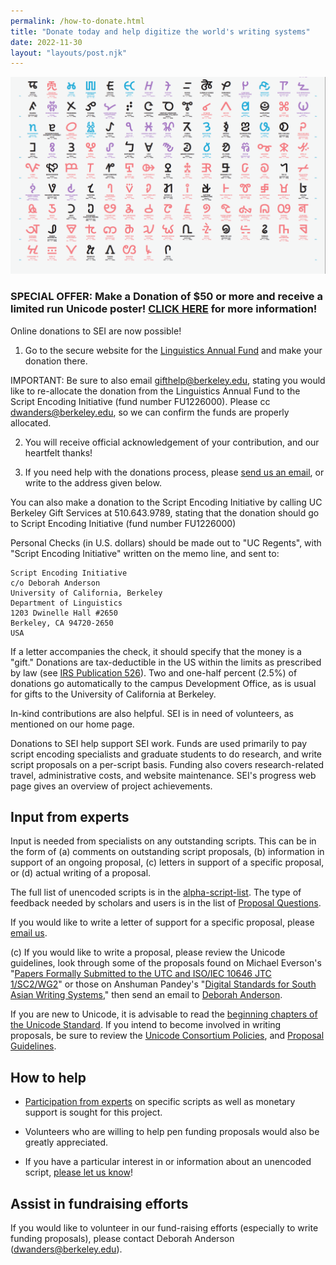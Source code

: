 ```yaml
---
permalink: /how-to-donate.html
title: "Donate today and help digitize the world's writing systems"
date: 2022-11-30
layout: "layouts/post.njk"
---
```


![Unicode 14 posters](static/img/anrt-poster.png)

### **SPECIAL OFFER: Make a Donation of $50 or more and receive a limited run Unicode poster! [CLICK HERE](https://scriptencodinginitiative.github.io/special-offer.html) for more information!**


Online donations to SEI are now possible!

1. Go to the secure website for the [Linguistics Annual Fund](https://give.berkeley.edu/fund/FN7206000) and make your donation there.

IMPORTANT: Be sure to also email [gifthelp@berkeley.edu](mailto:gifthelp@berkeley.edu), stating you would like to re-allocate the donation from the Linguistics Annual Fund to the Script Encoding Initiative (fund number FU1226000). Please cc dwanders@berkeley.edu, so we can confirm the funds are properly allocated.


2. You will receive official acknowledgement of your contribution, and our heartfelt thanks!

3. If you need help with the donations process, please [send us an email](mailto:dwanders@berkeley.edu), or write to the address given below.


You can also make a donation to the Script Encoding Initiative by calling UC Berkeley Gift Services at 510.643.9789, stating that the donation should go to Script Encoding Initiative (fund number FU1226000)

Personal Checks (in U.S. dollars) should be made out to "UC Regents", with "Script Encoding
Initiative" written on the memo line, and sent to:


    Script Encoding Initiative
    c/o Deborah Anderson
    University of California, Berkeley
    Department of Linguistics
    1203 Dwinelle Hall #2650
    Berkeley, CA 94720-2650
    USA

If a letter accompanies the check, it should specify that the money is a "gift." Donations are tax-deductible in the US within the limits as prescribed by law (see [IRS Publication 526](https://www.irs.gov/pub/irs-pdf/p526.pdf)). Two and one-half percent (2.5%) of donations go automatically to the campus Development Office, as is usual for gifts to the University of California at Berkeley.

In-kind contributions are also helpful. SEI is in need of volunteers, as mentioned on our home page.


Donations to SEI help support SEI work. Funds are used primarily to pay script encoding specialists and graduate students to do research, and write script proposals on a per-script basis. Funding also covers research-related travel, administrative costs, and website maintenance. SEI's progress web page gives an overview of project achievements.

 
## Input from experts

Input is needed from specialists on any outstanding scripts. This can be in the form of (a) comments on outstanding script proposals, (b) information in support of an ongoing proposal, (c) letters in support of a specific proposal, or (d) actual writing of a proposal.


The full list of unencoded scripts is in the [alpha-script-list](https://linguistics.berkeley.edu/sei/scripts-not-encoded.html). The type of feedback needed by scholars and users is in the list of [Proposal Questions](https://linguistics.berkeley.edu/sei/proposal-questions.html).

 

If you would like to write a letter of support for a specific proposal, please [email us](mailto:dwanders@berkeley.edu).

 

(c) If you would like to write a proposal, please review the Unicode guidelines, look through some of the proposals found on Michael Everson's "[Papers Formally Submitted to the UTC and ISO/IEC 10646 JTC 1/SC2/WG2](http://www.evertype.com/formal.html)" or those on Anshuman Pandey's "[Digital Standards for South Asian Writing Systems](http://linguistics.berkeley.edu/~pandey/)," then send an email to [Deborah Anderson](mailto:dwanders@berkeley.edu).

 

If you are new to Unicode, it is advisable to read the [beginning chapters of the Unicode Standard](mailto:http://www.unicode.org/standard/standard.html). If you intend to become involved in writing proposals, be sure to review the [Unicode Consortium Policies](mailto:http://www.unicode.org/policies/policies.html), and [Proposal Guidelines](http://www.unicode.org/pending/proposals.html).


## How to help

- [Participation from experts](scripts-to-encode.html) on specific scripts as well as monetary support is sought for this project.

- Volunteers who are willing to help pen funding proposals would also be greatly appreciated.

- If you have a particular interest in or information about an unencoded script, [please let us know](mailto:dwanders@berkeley.edu)!



## Assist in fundraising efforts

If you would like to volunteer in our fund-raising efforts (especially to write funding proposals), please contact Deborah Anderson (<dwanders@berkeley.edu>).

